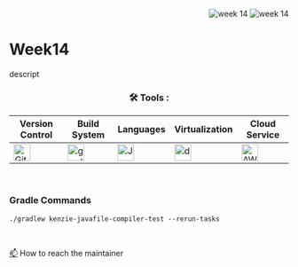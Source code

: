 <div align="right">
 
![week 14](https://img.shields.io/github/actions/workflow/status/Kyle-Gortych-Kenzie-Group-Work-T3/Week14/main.yml?label=main) ![week 14](https://img.shields.io/github/actions/workflow/status/Kyle-Gortych-Kenzie-Group-Work-T3/Week14/original.yml?label=original)

</div>

# Week14

descript

<div align="center">
 
### :hammer_and_wrench: Tools :

| Version Control | Build System | Languages | Virtualization | Cloud Service |
| --------------- | ------------ | --------- | -------------- | ------------- |
| <img src="https://img.shields.io/badge/Git-white?style=plastic&logo=git&logoColor=red" title="Git" alt="Git" height="30"/> | <img src="https://img.shields.io/badge/Gradle-white?style=plastic&logo=gradle&logoColor=black" title="gradle" alt="gradle" height="30"/> | <img src="https://custom-icon-badges.demolab.com/badge/Java-white.svg?&sytle=plastic&logo=java" title="Java" alt="Java" height="30"/> | <img src="https://img.shields.io/badge/Docker-white?style=plastic&logo=docker&logoColor=blue" title="docker" alt="docker" height="30"/> | <img src="https://img.shields.io/badge/AWS-white?style=plastic&logo=amazon-aws&logoColor=black" title="AWS" alt="AWS" height="30"/> |
</div>
<br>


### Gradle Commands 

```console
./gradlew kenzie-javafile-compiler-test --rerun-tasks
```
<br>

<a href="your-gmail-link?">:mailbox:</a> How to reach the maintainer
